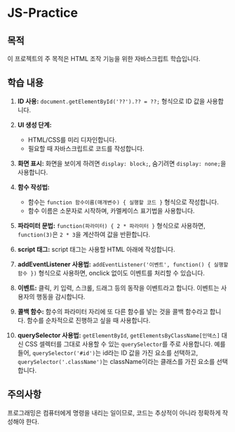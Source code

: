 # JS-Practice

## 목적

이 프로젝트의 주 목적은 HTML 조작 기능을 위한 자바스크립트 학습입니다.

## 학습 내용

1. **ID 사용:** `document.getElementById('??').?? = ??;` 형식으로 ID 값을 사용합니다.

2. **UI 생성 단계:**
   - HTML/CSS를 미리 디자인합니다.
   - 필요할 때 자바스크립트로 코드를 작성합니다.

3. **화면 표시:** 화면을 보이게 하려면 `display: block;`, 숨기려면 `display: none;`을 사용합니다.

4. **함수 작성법:**
   - 함수는 `function 함수이름(매개변수) { 실행할 코드 }` 형식으로 작성합니다.
   - 함수 이름은 소문자로 시작하며, 카멜케이스 표기법을 사용합니다.

5. **파라미터 문법:** `function(파라미터) { 2 * 파라미터 }` 형식으로 사용하면, `function(3)`은 `2 * 3`을 계산하여 값을 반환합니다.

6. **script 태그:** script 태그는 사용할 HTML 아래에 작성합니다.

7. **addEventListener 사용법:** `addEventListener('이벤트', function() { 실행할 함수 })` 형식으로 사용하면, onclick 없이도 이벤트를 처리할 수 있습니다.

8. **이벤트:** 클릭, 키 입력, 스크롤, 드래그 등의 동작을 이벤트라고 합니다. 이벤트는 사용자의 행동을 감시합니다.

9. **콜백 함수:** 함수의 파라미터 자리에 또 다른 함수를 넣는 것을 콜백 함수라고 합니다. 함수를 순차적으로 진행하고 싶을 때 사용합니다.

10. **querySelector 사용법:** `getElementById`, `getElementsByClassName[인덱스]` 대신 CSS 셀렉터를 그대로 사용할 수 있는 `querySelector`를 주로 사용합니다. 예를 들어, `querySelector('#id')`는 id라는 ID 값을 가진 요소를 선택하고, `querySelector('.className')`는 className이라는 클래스를 가진 요소를 선택합니다.

## 주의사항

프로그래밍은 컴퓨터에게 명령을 내리는 일이므로, 코드는 추상적이 아니라 정확하게 작성해야 한다.